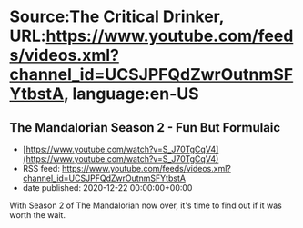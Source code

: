 # Source:The Critical Drinker, URL:https://www.youtube.com/feeds/videos.xml?channel_id=UCSJPFQdZwrOutnmSFYtbstA, language:en-US

## The Mandalorian Season 2 - Fun But Formulaic
 - [https://www.youtube.com/watch?v=S_J70TgCqV4](https://www.youtube.com/watch?v=S_J70TgCqV4)
 - RSS feed: https://www.youtube.com/feeds/videos.xml?channel_id=UCSJPFQdZwrOutnmSFYtbstA
 - date published: 2020-12-22 00:00:00+00:00

With Season 2 of The Mandalorian now over, it's time to find out if it was worth the wait.

